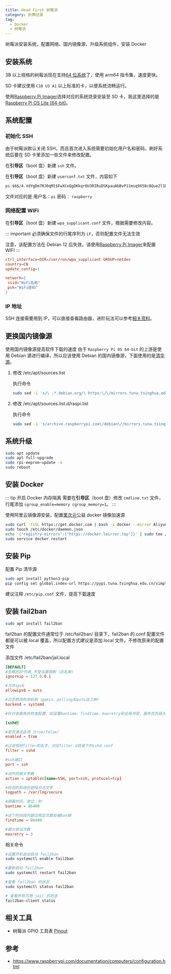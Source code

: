 ```yaml
---
title: Head First 树莓派
category: 折腾记录
tag:
  - Docker
  - 树莓派
---
```


树莓派安装系统，配置网络、国内镜像源，升级系统组件，安装 Docker

<!-- more -->

## 安装系统

3B 以上规格的树莓派现在支持[64 位系统](https://www.raspberrypi.com/news/raspberry-pi-os-64-bit)了，使用 arm64 指令集，速度更快。

SD 卡建议使用 `C10 U3 A1` 以上标准的卡，以便系统流畅运行。

使用[Raspberry Pi Imager](https://www.raspberrypi.com/documentation/computers/getting-started.html#using-raspberry-pi-imager)选择对应的系统烧录安装至 SD 卡，我这里选择的是[Raspberry Pi OS Lite (64-bit)](https://www.raspberrypi.com/software/operating-systems/#raspberry-pi-os-64-bit)。

## 系统配置

### 初始化 SSH

由于树莓派默认关闭 SSH，而且首次进入系统需要初始化用户名和密码，刷好系统后要在 SD 卡里添加一些文件来修改配置。

在**引导区**（boot 盘）新建 `ssh` 文件。

在**引导区**（boot 盘）新建 `userconf.txt` 文件，内容如下

```txt
pi:$6$/4.VdYgDm7RJ0qM1$FwXCeQgDKkqrOU3RIRuDSKpauAbBvP11msq9X58c8Que2l1Dwq3vdJMgiZlQSbEXGaY5esVHGBNbCxKLVNqZW1
```

文件对应的是 用户名：`pi` 密码： `raspberry`

### 网络配置 WiFi

在**引导区**（boot 盘）新建 `wpa_supplicant.conf` 文件，根据需要修改内容。

::: important
必须确保文件的行尾序列为 `LF`，否则配置文件无法生效

注意，该配置方法在 Debian 12 后失效，请使用[Raspberry Pi Imager](https://www.raspberrypi.com/documentation/computers/getting-started.html#using-raspberry-pi-imager)来配置 WIFI
:::

```conf
ctrl_interface=DIR=/var/run/wpa_supplicant GROUP=netdev
country=CN
update_config=1

network={
 ssid="WiFi名称"
 psk="WiFi密码"
}
```

### IP 地址

SSH 连接需要用到 IP，可以直接查看路由器，进阶玩法可以参考[相关资料](https://www.raspberrypi.com/documentation/computers/remote-access.html#introduction-to-remote-access)。

## 更换国内镜像源

使用国内镜像源提高软件下载的速度
由于 `Raspberry Pi OS 64-bit` 的上游是使用 Debian 源进行编译，所以应该使用 Debian 的国内镜像源，下面使用的是[清华源](https://mirrors.tuna.tsinghua.edu.cn)。

1. 修改 /etc/apt/sources.list

   执行命令

   ```bash
   sudo sed -i 's/\ .*.debian.org/\ https:\/\/mirrors.tuna.tsinghua.edu.cn/g' /etc/apt/sources.list
   ```

2. 修改 /etc/apt/sources.list.d/raspi.list

   执行命令

   ```bash
   sudo sed -i 's/archive.raspberrypi.com\/debian\//mirrors.tuna.tsinghua.edu.cn\/raspberrypi\//g' /etc/apt/sources.list.d/raspi.list
   ```

## 系统升级

```bash
sudo apt update
sudo apt full-upgrade
sudo rpi-eeprom-update -a
sudo reboot
```

## 安装 Docker

::: tip 开启 Docker 内存隔离
需要在**引导区**（boot 盘）修改 `cmdline.txt` 文件，行尾添加 `cgroup_enable=memory cgroup_memory=1`。
:::

使用阿里云镜像源安装，配置[栗次元](https://lmirror.top)公益 docker 镜像加速源

```bash
sudo curl -fsSL https://get.docker.com | bash -s docker --mirror Aliyun
sudo touch /etc/docker/daemon.json
echo '{"registry-mirrors":["https://docker.lmirror.top"]}' | sudo tee /etc/docker/daemon.json
sudo service docker restart
```

## 安装 Pip

配置 Pip 清华源

```bash
sudo apt install python3-pip
pip config set global.index-url https://pypi.tuna.tsinghua.edu.cn/simple
```

建议注释 `/etc/pip.conf` 文件，提高下载速度

## 安装 fail2ban

```bash
sudo apt install fail2ban
```

fail2ban 的配置文件通常位于 /etc/fail2ban/ 目录下，fail2ban 的.conf 配置文件都是可以被.local 覆盖，所以配置方式建议是添加.local 文件，不修改原来的配置文件

添加文件 /etc/fail2ban/jail.local

```conf
[DEFAULT]
#忽略的IP列表,不受设置限制（白名单）
ignoreip = 127.0.0.1

#允许ipv6
allowipv6 = auto

#日志修改检测机制（gamin、polling和auto这三种）
backend = systemd

#针对各服务的检查配置，如设置bantime、findtime、maxretry和全局冲突，服务优先级大于全局设置

[sshd]

#是否激活此项（true/false）
enabled = true

#过滤规则filter的名字，对应filter.d目录下的sshd.conf
filter = sshd

#ssh端口
port = ssh

#动作的相关参数
action = iptables[name=SSH, port=ssh, protocol=tcp]

#检测的系统的登陆日志文件
logpath = /var/log/secure

#屏蔽时间，单位：秒
bantime = 86400

#这个时间段内超过规定次数会被ban掉
findtime = 86400

#最大尝试次数
maxretry = 3
```

相关命令

```bash
#设置开机自动启动 fail2ban
sudo systemctl enable fail2ban

#重新启动 fail2ban
sudo systemctl restart fail2ban

#查看 fail2ban 的状态
sudo systemctl status fail2ban

# 查看所有可用 jail 的状态
fail2ban-client status
```

## 相关工具

- 树莓派 GPIO 工具表 [Pinout](https://pinout.xyz/)

## 参考

- <https://www.raspberrypi.com/documentation/computers/configuration.html>
